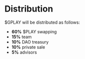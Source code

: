 # Distribution

$GPLAY will be distributed as follows:

* **60%** $PLAY swapping
* **15%** team
* **10%** DAO treasury
* **10%** private sale
* **5%** advisors
